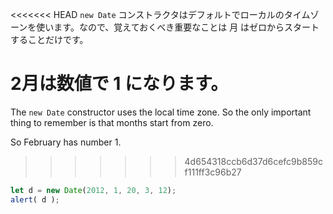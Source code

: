 <<<<<<< HEAD
`new Date` コンストラクタはデフォルトでローカルのタイムゾーンを使います。なので、覚えておくべき重要なことは 月 はゼロからスタートすることだけです。

2月は数値で 1 になります。
=======
The `new Date` constructor uses the local time zone. So the only important thing to remember is that months start from zero.

So February has number 1.
>>>>>>> 4d654318ccb6d37d6cefc9b859cf111ff3c96b27

```js run
let d = new Date(2012, 1, 20, 3, 12);
alert( d );
```
